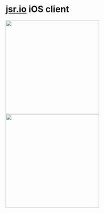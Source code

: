# [jsr.io](https://jsr.io) iOS client

<img src=https://github.com/littledivy/jsrforios/assets/34997667/88c3281d-5f87-488b-9285-bb1c945924a8 width=300/>

<img src=https://github.com/littledivy/jsrforios/assets/34997667/a7948fc5-a9e6-4555-b77d-27c2529e250d width=300/>
